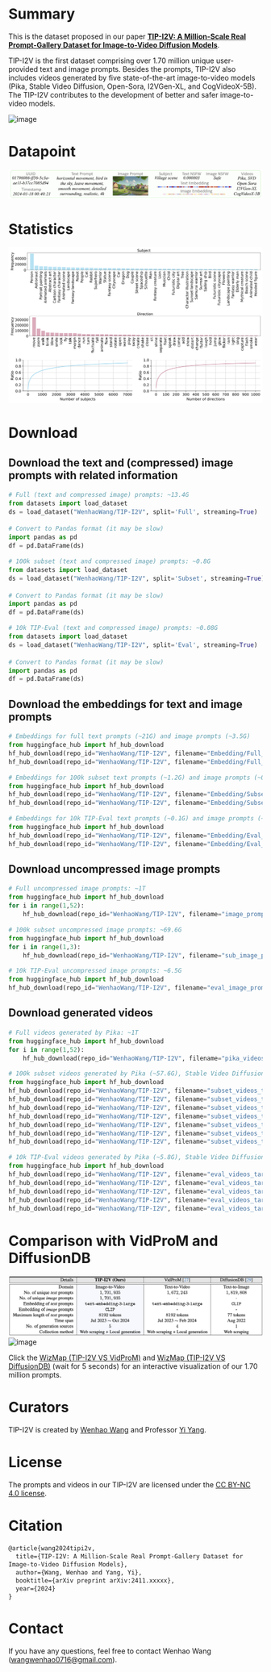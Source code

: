 # Summary
This is the dataset proposed in our paper [**TIP-I2V: A Million-Scale Real Prompt-Gallery Dataset for Image-to-Video Diffusion Models**](https://arxiv.org/abs/2411.xxxxx).

TIP-I2V is the first dataset comprising over 1.70 million unique user-provided text and image prompts. Besides the prompts, TIP-I2V also includes videos generated by five state-of-the-art image-to-video models (Pika, Stable Video Diffusion, Open-Sora, I2VGen-XL, and CogVideoX-5B). The TIP-I2V contributes to the development of better and safer image-to-video models.

![image](https://github.com/WangWenhao0716/TIP-I2V/blob/main/assets/teasor.png)
# Datapoint
![image](https://github.com/WangWenhao0716/TIP-I2V/blob/main/assets/datapoint.png)
# Statistics
![image](https://github.com/WangWenhao0716/TIP-I2V/blob/main/assets/stat.png)
# Download
## Download the text and (compressed) image prompts with related information

```python
# Full (text and compressed image) prompts: ~13.4G
from datasets import load_dataset
ds = load_dataset("WenhaoWang/TIP-I2V", split='Full', streaming=True)

# Convert to Pandas format (it may be slow)
import pandas as pd
df = pd.DataFrame(ds)
```


```python
# 100k subset (text and compressed image) prompts: ~0.8G
from datasets import load_dataset
ds = load_dataset("WenhaoWang/TIP-I2V", split='Subset', streaming=True)

# Convert to Pandas format (it may be slow)
import pandas as pd
df = pd.DataFrame(ds)
```

```python
# 10k TIP-Eval (text and compressed image) prompts: ~0.08G
from datasets import load_dataset
ds = load_dataset("WenhaoWang/TIP-I2V", split='Eval', streaming=True)

# Convert to Pandas format (it may be slow)
import pandas as pd
df = pd.DataFrame(ds)
```

## Download the embeddings for text and image prompts

```python
# Embeddings for full text prompts (~21G) and image prompts (~3.5G)
from huggingface_hub import hf_hub_download
hf_hub_download(repo_id="WenhaoWang/TIP-I2V", filename="Embedding/Full_Text_Embedding.parquet", repo_type="dataset")
hf_hub_download(repo_id="WenhaoWang/TIP-I2V", filename="Embedding/Full_Image_Embedding.parquet", repo_type="dataset")
```

```python
# Embeddings for 100k subset text prompts (~1.2G) and image prompts (~0.2G)
from huggingface_hub import hf_hub_download
hf_hub_download(repo_id="WenhaoWang/TIP-I2V", filename="Embedding/Subset_Text_Embedding.parquet", repo_type="dataset")
hf_hub_download(repo_id="WenhaoWang/TIP-I2V", filename="Embedding/Subset_Image_Embedding.parquet", repo_type="dataset")
```

```python
# Embeddings for 10k TIP-Eval text prompts (~0.1G) and image prompts (~0.02G)
from huggingface_hub import hf_hub_download
hf_hub_download(repo_id="WenhaoWang/TIP-I2V", filename="Embedding/Eval_Text_Embedding.parquet", repo_type="dataset")
hf_hub_download(repo_id="WenhaoWang/TIP-I2V", filename="Embedding/Eval_Image_Embedding.parquet", repo_type="dataset")
```

## Download uncompressed image prompts

```python
# Full uncompressed image prompts: ~1T
from huggingface_hub import hf_hub_download
for i in range(1,52):
    hf_hub_download(repo_id="WenhaoWang/TIP-I2V", filename="image_prompt_tar/image_prompt_%d.tar"%i, repo_type="dataset")
```

```python
# 100k subset uncompressed image prompts: ~69.6G
from huggingface_hub import hf_hub_download
for i in range(1,3):
    hf_hub_download(repo_id="WenhaoWang/TIP-I2V", filename="sub_image_prompt_tar/sub_image_prompt_%d.tar"%i, repo_type="dataset")
```

```python
# 10k TIP-Eval uncompressed image prompts: ~6.5G
from huggingface_hub import hf_hub_download
hf_hub_download(repo_id="WenhaoWang/TIP-I2V", filename="eval_image_prompt_tar/eval_image_prompt.tar", repo_type="dataset")
```

## Download generated videos

```python
# Full videos generated by Pika: ~1T
from huggingface_hub import hf_hub_download
for i in range(1,52):
    hf_hub_download(repo_id="WenhaoWang/TIP-I2V", filename="pika_videos_tar/pika_videos_%d.tar"%i, repo_type="dataset")
```

```python
# 100k subset videos generated by Pika (~57.6G), Stable Video Diffusion (~38.9G), Open-Sora (~47.2G), I2VGen-XL (~54.4G), and CogVideoX-5B (~36.7G)
from huggingface_hub import hf_hub_download
hf_hub_download(repo_id="WenhaoWang/TIP-I2V", filename="subset_videos_tar/pika_videos_subset_1.tar", repo_type="dataset")
hf_hub_download(repo_id="WenhaoWang/TIP-I2V", filename="subset_videos_tar/pika_videos_subset_2.tar", repo_type="dataset")
hf_hub_download(repo_id="WenhaoWang/TIP-I2V", filename="subset_videos_tar/svd_videos_subset.tar", repo_type="dataset")
hf_hub_download(repo_id="WenhaoWang/TIP-I2V", filename="subset_videos_tar/opensora_videos_subset.tar", repo_type="dataset")
hf_hub_download(repo_id="WenhaoWang/TIP-I2V", filename="subset_videos_tar/i2vgenxl_videos_subset_1.tar", repo_type="dataset")
hf_hub_download(repo_id="WenhaoWang/TIP-I2V", filename="subset_videos_tar/i2vgenxl_videos_subset_2.tar", repo_type="dataset")
hf_hub_download(repo_id="WenhaoWang/TIP-I2V", filename="subset_videos_tar/cog_videos_subset.tar", repo_type="dataset")
```

```python
# 10k TIP-Eval videos generated by Pika (~5.8G), Stable Video Diffusion (~3.9G), Open-Sora (~4.7G), I2VGen-XL (~5.4G), and CogVideoX-5B (~3.6G)
from huggingface_hub import hf_hub_download
hf_hub_download(repo_id="WenhaoWang/TIP-I2V", filename="eval_videos_tar/pika_videos_eval.tar", repo_type="dataset")
hf_hub_download(repo_id="WenhaoWang/TIP-I2V", filename="eval_videos_tar/svd_videos_eval.tar", repo_type="dataset")
hf_hub_download(repo_id="WenhaoWang/TIP-I2V", filename="eval_videos_tar/opensora_videos_eval.tar", repo_type="dataset")
hf_hub_download(repo_id="WenhaoWang/TIP-I2V", filename="eval_videos_tar/i2vgenxl_videos_eval.tar", repo_type="dataset")
hf_hub_download(repo_id="WenhaoWang/TIP-I2V", filename="eval_videos_tar/cog_videos_eval.tar", repo_type="dataset")
```

# Comparison with VidProM and DiffusionDB
![image](https://github.com/WangWenhao0716/TIP-I2V/blob/main/assets/table.png)
![image](https://github.com/WangWenhao0716/TIP-I2V/blob/main/assets/comparison.png)

Click the [WizMap (TIP-I2V VS VidProM)](https://poloclub.github.io/wizmap/?dataURL=https%3A%2F%2Fhuggingface.co%2Fdatasets%2FWenhaoWang%2FPublic%2Fresolve%2Fmain%2Fdata_tip-i2v_vidprom.ndjson&gridURL=https%3A%2F%2Fhuggingface.co%2Fdatasets%2FWenhaoWang%2FPublic%2Fresolve%2Fmain%2Fgrid_tip-i2v_vidprom.json) and [WizMap (TIP-I2V VS DiffusionDB)](https://poloclub.github.io/wizmap/?dataURL=https%3A%2F%2Fhuggingface.co%2Fdatasets%2FWenhaoWang%2FPublic%2Fresolve%2Fmain%2Fdata_tip-i2v_diffusiondb.ndjson&gridURL=https%3A%2F%2Fhuggingface.co%2Fdatasets%2FWenhaoWang%2FPublic%2Fresolve%2Fmain%2Fgrid_tip-i2v_diffusiondb.json)
(wait for 5 seconds) for an interactive visualization of our 1.70 million prompts.

# Curators
TIP-I2V is created by [Wenhao Wang](https://wangwenhao0716.github.io/) and Professor [Yi Yang](https://scholar.google.com/citations?user=RMSuNFwAAAAJ&hl=zh-CN).

# License

The prompts and videos in our TIP-I2V are licensed under the [CC BY-NC 4.0 license](https://creativecommons.org/licenses/by-nc/4.0/deed.en). 


# Citation
```
@article{wang2024tipi2v,
  title={TIP-I2V: A Million-Scale Real Prompt-Gallery Dataset for Image-to-Video Diffusion Models},
  author={Wang, Wenhao and Yang, Yi},
  booktitle={arXiv preprint arXiv:2411.xxxxx},
  year={2024}
}
```

# Contact

If you have any questions, feel free to contact Wenhao Wang (wangwenhao0716@gmail.com).
